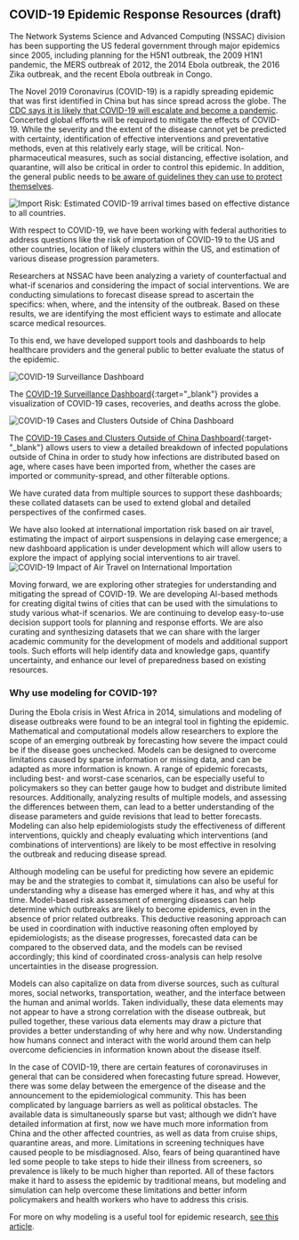 ## COVID-19 Epidemic Response Resources (draft)
The Network Systems Science and Advanced Computing (NSSAC) division has been supporting the US federal government through major epidemics since 2005, including planning for the H5N1 outbreak, the 2009 H1N1 pandemic, the MERS outbreak of 2012, the 2014 Ebola outbreak, the 2016 Zika outbreak, and the recent Ebola outbreak in Congo. 

The Novel 2019 Coronavirus (COVID-19) is a rapidly spreading epidemic that was first identified in China but has since spread across the globe. The [CDC says it is likely that COVID-19 will escalate and become a pandemic](https://www.cdc.gov/coronavirus/2019-nCoV/summary.html). Concerted global efforts will be required to mitigate the effects of COVID-19.  While the severity and the extent of the disease cannot yet be predicted with certainty, identification of effective interventions and preventative methods, even at this relatively early stage, will be critical. Non-pharmaceutical measures, such as social distancing, effective isolation, and quarantine, will also be critical in order to control this epidemic.  In addition, the general public needs to [be aware of guidelines they can use to protect themselves](https://nssac.github.io/draft/prevention).

![Import Risk: Estimated COVID-19 arrival times based on effective distance to all countries.](https://nssac.github.io/draft/Import_Risk_Image2.png)

With respect to COVID-19, we have been working with federal authorities to address questions like the risk of importation of COVID-19 to the US and other countries, location of likely clusters within the US, and estimation of various disease progression parameters. 

Researchers at NSSAC have been analyzing a variety of counterfactual and what-if scenarios and considering the impact of social interventions. We are conducting simulations to forecast disease spread to ascertain the specifics: when, where, and the intensity of the outbreak. Based on these results, we are identifying the most efficient ways to estimate and allocate scarce medical resources. 

To this end, we have developed support tools and dashboards to help healthcare providers and the general public to better evaluate the status of the epidemic. 

![COVID-19 Surveillance Dashboard](https://nssac.github.io/draft/Surveillance_Dashboard2.png)

The [COVID-19 Surveillance Dashboard](http://nssac.bii.virginia.edu/covid-19/dashboard/){:target="_blank"} provides a visualization of COVID-19 cases, recoveries, and deaths across the globe. 

![COVID-19 Cases and Clusters Outside of China Dashboard](https://nssac.github.io/draft/Cases_And_Clusters2.png)

The [COVID-19 Cases and Clusters Outside of China Dashboard](http://nssac.bii.virginia.edu/covid-19/cluster-dashboard/){:target-"_blank"} allows users to view a detailed breakdown of infected populations outside of China in order to study how infections are distributed based on age, where cases have been imported from, whether the cases are imported or community-spread, and other filterable options.

We have curated data from multiple sources to support these dashboards; these collated datasets can be used to extend global and detailed perspectives of the confirmed cases.

We have also looked at international importation risk based on air travel, estimating the impact of airport suspensions in delaying case emergence; a new dashboard application is under development which will allow users to explore the impact of applying social interventions to air travel. 
![COVID-19 Impact of Air Travel on International Importation](https://nssac.github.io/draft/Figure_From_Paper2.png)
 
Moving forward, we are exploring other strategies for understanding and mitigating the spread of COVID-19. We are developing AI-based methods for creating digital twins of cities that can be used with the simulations to study various what-if scenarios. We are continuing to develop easy-to-use decision support tools for planning and response efforts. We are also curating and synthesizing datasets that we can share with the larger academic community for the development of models and additional support tools. Such efforts will help identify data and knowledge gaps, quantify uncertainty, and enhance our level of preparedness based on existing resources. 

### Why use modeling for COVID-19?
During the Ebola crisis in West Africa in 2014, simulations and modeling of disease outbreaks were found to be an integral tool in fighting the epidemic.  Mathematical and computational models allow researchers to explore the scope of an emerging outbreak by forecasting how severe the impact could be if the disease goes unchecked. Models can be designed to overcome limitations caused by sparse information or missing data, and can be adapted as more information is known.  A range of epidemic forecasts, including best- and worst-case scenarios, can be especially useful to policymakers so they can better gauge how to budget and distribute limited resources.  Additionally, analyzing results of multiple models, and assessing the differences between them, can lead to a better understanding of the disease parameters and guide revisions that lead to better forecasts.  Modeling can also help epidemiologists study the effectiveness of different interventions, quickly and cheaply evaluating which interventions (and combinations of interventions) are likely to be most effective in resolving the outbreak and reducing disease spread.

Although modeling can be useful for predicting how severe an epidemic may be and the strategies to combat it, simulations can also be useful for understanding why a disease has emerged where it has, and why at this time.  Model-based risk assessment of emerging diseases can help determine which outbreaks are likely to become epidemics, even in the absence of prior related outbreaks.  This deductive reasoning approach can be used in coordination with inductive reasoning often employed by epidemiologists; as the disease progresses, forecasted data can be compared to the observed data, and the models can be revised accordingly; this kind of coordinated cross-analysis can help resolve uncertainties in the disease progression.

Models can also capitalize on data from diverse sources, such as cultural mores, social networks, transportation, weather, and the interface between the human and animal worlds.  Taken individually, these data elements may not appear to have a strong correlation with the disease outbreak, but pulled together, these various data elements may draw a picture that provides a better understanding of why here and why now.  Understanding how humans connect and interact with the world around them can help overcome deficiencies in information known about the disease itself.

In the case of COVID-19, there are certain features of coronaviruses in general that can be considered when forecasting future spread.  However, there was some delay between the emergence of the disease and the announcement to the epidemiological community.  This has been complicated by language barriers as well as political obstacles.  The available data is simultaneously sparse but vast; although we didn’t have detailed information at first, now we have much more information from China and the other affected countries, as well as data from cruise ships, quarantine areas, and more.  Limitations in screening techniques have caused people to be misdiagnosed.  Also, fears of being quarantined have led some people to take steps to hide their illness from screeners, so prevalence is likely to be much higher than reported.  All of these factors make it hard to assess the epidemic by traditional means, but modeling and simulation can help overcome these limitations and better inform policymakers and health workers who have to address this crisis.

For more on why modeling is a useful tool for epidemic research, [see this article](https://www.pnas.org/content/111/51/18095).


